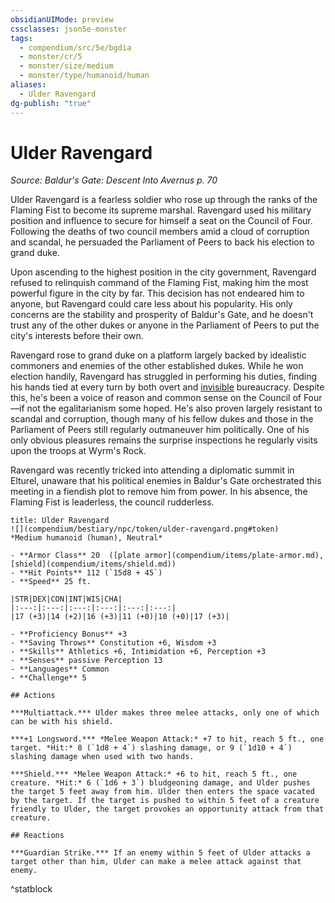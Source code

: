 ```yaml
---
obsidianUIMode: preview
cssclasses: json5e-monster
tags:
  - compendium/src/5e/bgdia
  - monster/cr/5
  - monster/size/medium
  - monster/type/humanoid/human
aliases:
  - Ulder Ravengard
dg-publish: "true"
---
```

# Ulder Ravengard
*Source: Baldur's Gate: Descent Into Avernus p. 70*  

Ulder Ravengard is a fearless soldier who rose up through the ranks of the Flaming Fist to become its supreme marshal. Ravengard used his military position and influence to secure for himself a seat on the Council of Four. Following the deaths of two council members amid a cloud of corruption and scandal, he persuaded the Parliament of Peers to back his election to grand duke.

Upon ascending to the highest position in the city government, Ravengard refused to relinquish command of the Flaming Fist, making him the most powerful figure in the city by far. This decision has not endeared him to anyone, but Ravengard could care less about his popularity. His only concerns are the stability and prosperity of Baldur's Gate, and he doesn't trust any of the other dukes or anyone in the Parliament of Peers to put the city's interests before their own.

Ravengard rose to grand duke on a platform largely backed by idealistic commoners and enemies of the other established dukes. While he won election handily, Ravengard has struggled in performing his duties, finding his hands tied at every turn by both overt and [invisible](rules/conditions.md#invisible) bureaucracy. Despite this, he's been a voice of reason and common sense on the Council of Four—if not the egalitarianism some hoped. He's also proven largely resistant to scandal and corruption, though many of his fellow dukes and those in the Parliament of Peers still regularly outmaneuver him politically. One of his only obvious pleasures remains the surprise inspections he regularly visits upon the troops at Wyrm's Rock.

Ravengard was recently tricked into attending a diplomatic summit in Elturel, unaware that his political enemies in Baldur's Gate orchestrated this meeting in a fiendish plot to remove him from power. In his absence, the Flaming Fist is leaderless, the council rudderless.

```ad-statblock
title: Ulder Ravengard
![](compendium/bestiary/npc/token/ulder-ravengard.png#token)
*Medium humanoid (human), Neutral*

- **Armor Class** 20  ([plate armor](compendium/items/plate-armor.md), [shield](compendium/items/shield.md))
- **Hit Points** 112 (`15d8 + 45`)
- **Speed** 25 ft.

|STR|DEX|CON|INT|WIS|CHA|
|:---:|:---:|:---:|:---:|:---:|:---:|
|17 (+3)|14 (+2)|16 (+3)|11 (+0)|10 (+0)|17 (+3)|

- **Proficiency Bonus** +3
- **Saving Throws** Constitution +6, Wisdom +3
- **Skills** Athletics +6, Intimidation +6, Perception +3
- **Senses** passive Perception 13
- **Languages** Common
- **Challenge** 5

## Actions

***Multiattack.*** Ulder makes three melee attacks, only one of which can be with his shield.

***+1 Longsword.*** *Melee Weapon Attack:* +7 to hit, reach 5 ft., one target. *Hit:* 8 (`1d8 + 4`) slashing damage, or 9 (`1d10 + 4`) slashing damage when used with two hands.

***Shield.*** *Melee Weapon Attack:* +6 to hit, reach 5 ft., one creature. *Hit:* 6 (`1d6 + 3`) bludgeoning damage, and Ulder pushes the target 5 feet away from him. Ulder then enters the space vacated by the target. If the target is pushed to within 5 feet of a creature friendly to Ulder, the target provokes an opportunity attack from that creature.

## Reactions

***Guardian Strike.*** If an enemy within 5 feet of Ulder attacks a target other than him, Ulder can make a melee attack against that enemy.
```
^statblock